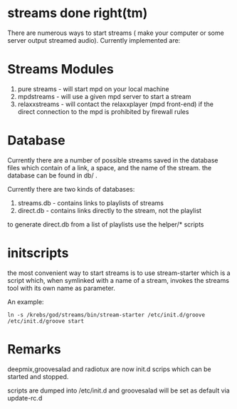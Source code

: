 # streams done right(tm)

There are numerous ways to start streams ( make your computer or some server 
output streamed audio). Currently implemented are:

# Streams Modules
1. pure streams  - will start mpd on your local machine
2. mpdstreams    - will use a given mpd server to start a stream
3. relaxxstreams - will contact the relaxxplayer (mpd front-end) if the direct 
                   connection to the mpd is prohibited by firewall rules
# Database
Currently there are a number of possible streams saved in the database files
which contain of a link, a space, and the name of the stream. the database 
can be found in db/ .

Currently there are two kinds of databases:
1. streams.db - contains links to playlists of streams
2. direct.db  - contains links directly to the stream, not the playlist

to generate direct.db from a list of playlists use the helper/* scripts

# initscripts

the most convenient way to start streams is to use stream-starter which is 
a script which, when symlinked with a name of a stream, invokes the streams
tool with its own name as parameter.

An example:

    ln -s /krebs/god/streams/bin/stream-starter /etc/init.d/groove
    /etc/init.d/groove start

# Remarks
deepmix,groovesalad and radiotux are now init.d scrips which can be
started and stopped.

scripts are dumped into /etc/init.d and groovesalad will be set as
default via update-rc.d
